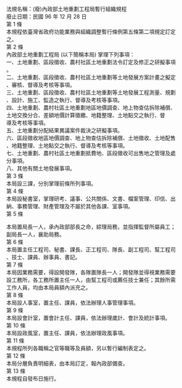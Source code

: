 法規名稱：(廢)內政部土地重劃工程局暫行組織規程  
廢止日期：民國 96 年 12 月 28 日  
第 1 條  
本規程依臺灣省政府功能業務與組織調整暫行條例第五條第二項規定訂定  
之。  
第 2 條  
內政部土地重劃工程局 (以下簡稱本局) 掌理下列事項：  
一、土地重劃、區段徵收、農村社區土地重劃法令訂定及修正之研擬事項  
。  
二、土地重劃、區段徵收、農村社區土地重劃等土地發展方案計畫之擬定  
、審核、督導及考核等事項。  
三、土地重劃、區段徵收、農村社區土地重劃等土地發展工程測量、規劃  
、設計、施工、監造之執行、督導及考核等事項。  
四、土地重劃、農村社區土地重劃地區地價調查、地上物查估拆除補償、  
土地交換分合、差額地價計算徵繳、地籍整理、土地點交之執行、督  
導及考核等事項。  
五、土地重劃分配結果異議案件裁決之研擬事項。  
六、區段徵收地區地價調查、地上物查估拆除補償、土地徵收、土地配售  
、地籍整理、土地點交之執行、督導及考核等事項。  
七、土地重劃、農村社區土地重劃抵費地、區段徵收可出售地之管理及處  
分事項。  
八、其他有關土地發展事項。  
第 3 條  
本局設三課，分別掌理前條所列事項。  
第 4 條  
本局設秘書室，掌理研考、議事、公共關係、文書、檔案管理、印信、出  
納、事務管理、財產管理及不屬於其他各課、室事項。  
第 5 條  


本局置局長一人，承內政部部長之命，綜理局務，並指揮監督所屬員工；  
副局長一人，襄助局務。  
第 6 條  
本局置主任工程司、秘書、課長、正工程司、隊長、副工程司、幫工程司  
、技士、課員、辦事員、書記。  
第 7 條  
本局因業務需要，得設開發隊，各隊置隊長一人；開發隊並得視業務需要  
設工務所，各工務所置主任一人，由幫工程司或薦任技士兼任；其餘所需  
工作人員，均由本局員額內派充之。  
第 8 條  
本局設人事室，置主任、課員，依法辦理人事管理事項。  
第 9 條  
本局設會計室，置會計主任、課員，依法辦理歲計、會計及統計事項。  
第 10 條  
本局設政風室，置主任、課員，依法辦理政風事項。  
第 11 條  
本規程所列各職稱之官等職等及員額，另以暫行編制表定之。  
第 12 條  
本局分層負責明細表，由本局訂定，報內政部備查。  
第 13 條  
本規程自發布日施行。  


